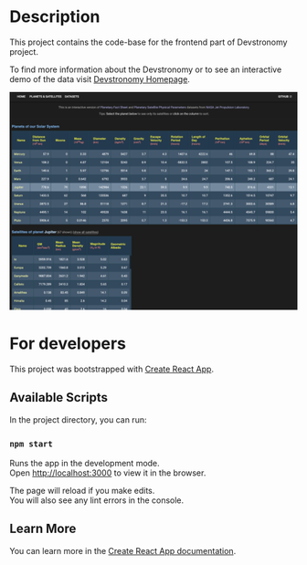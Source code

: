 # Description
This project contains the code-base for the frontend part of Devstronomy project.

To find more information about the Devstronomy or to see an interactive demo of the data visit
[Devstronomy Homepage](https://devstronomy.com/).

![Devstronomy demo](/demo.png?raw=true "Devstronomy demo")

# For developers

This project was bootstrapped with [Create React App](https://github.com/facebook/create-react-app).

## Available Scripts

In the project directory, you can run:

### `npm start`

Runs the app in the development mode.<br>
Open [http://localhost:3000](http://localhost:3000) to view it in the browser.

The page will reload if you make edits.<br>
You will also see any lint errors in the console.

## Learn More

You can learn more in the [Create React App documentation](https://facebook.github.io/create-react-app/docs/getting-started).
